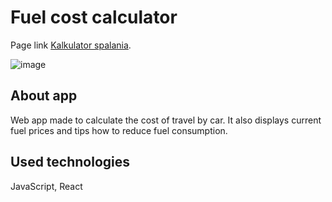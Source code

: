 # Fuel cost calculator

Page link [Kalkulator spalania](https://kalkulator-spalania-3e3b5.web.app/).

![image](https://user-images.githubusercontent.com/77857948/131988898-49fae6bf-9f4d-4336-8131-467662ced8fa.png)

## About app

Web app made to calculate the cost of travel by car. It also displays current fuel prices and tips how to reduce fuel consumption.

## Used technologies

JavaScript, React

